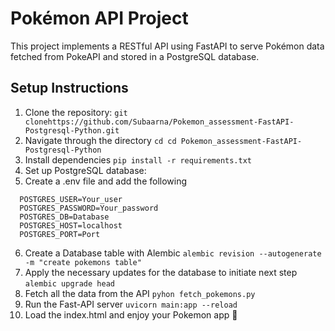 # Pokémon API Project

This project implements a RESTful API using FastAPI to serve Pokémon data fetched from PokeAPI and stored in a PostgreSQL database.

## Setup Instructions

1. Clone the repository:
```git clonehttps://github.com/Subaarna/Pokemon_assessment-FastAPI-Postgresql-Python.git ```
2. Navigate through the directory
``` cd cd Pokemon_assessment-FastAPI-Postgresql-Python ```
3. Install dependencies
``` pip install -r requirements.txt ```
4. Set up PostgreSQL database:
5. Create a .env file and add the following
```plaintext
  POSTGRES_USER=Your_user
  POSTGRES_PASSWORD=Your_password
  POSTGRES_DB=Database
  POSTGRES_HOST=localhost
  POSTGRES_PORT=Port
  ```
6. Create a Database table with Alembic
``` alembic revision --autogenerate -m "create pokemons table" ```
7. Apply the necessary updates for the database to initiate next step
``` alembic upgrade head ```
8. Fetch all the data from the API
``` pyhon fetch_pokemons.py ```
9. Run the Fast-API server
``` uvicorn main:app --reload ```
10. Load the index.html and enjoy your Pokemon app 🤙
